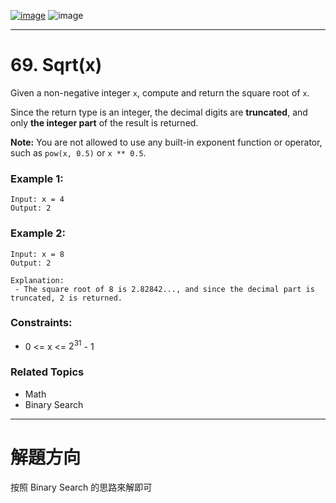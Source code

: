 [![image](https://img.shields.io/badge/Leetcode-Link-blue?logo=leetcode)](https://leetcode.com/problems/sqrtx/)
![image](https://img.shields.io/badge/Difficulty-Easy-green)

---

# 69. Sqrt(x)

Given a non-negative integer `x`, compute and return the square root of `x`.

Since the return type is an integer, the decimal digits are **truncated**, and only **the integer part** of the result is returned.

**Note:** You are not allowed to use any built-in exponent function or operator, such as `pow(x, 0.5)` or `x ** 0.5`.

### Example 1:

```
Input: x = 4
Output: 2
```

### Example 2:

```
Input: x = 8
Output: 2

Explanation:
 - The square root of 8 is 2.82842..., and since the decimal part is truncated, 2 is returned.
```

### Constraints:

- 0 <= x <= $2^{31}$ - 1

### Related Topics

- Math
- Binary Search
  
---

# 解題方向

按照 Binary Search 的思路來解即可